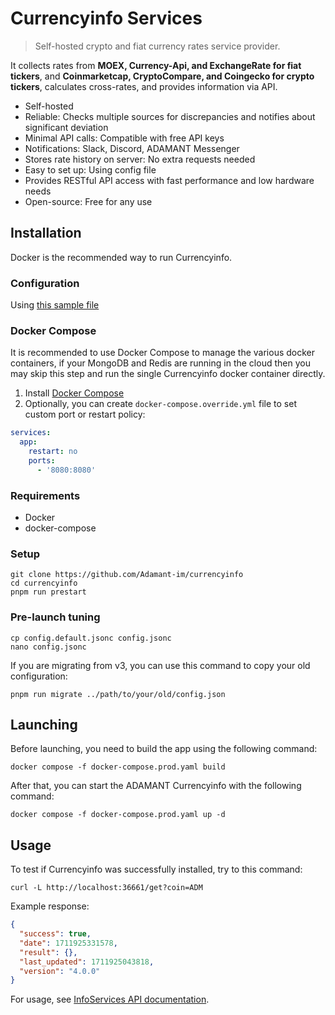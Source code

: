 # Currencyinfo Services

> Self-hosted crypto and fiat currency rates service provider.

It collects rates from **MOEX, Currency-Api, and ExchangeRate for fiat tickers**, and **Coinmarketcap, CryptoCompare, and Coingecko for crypto tickers**, calculates cross-rates, and provides information via API.

- Self-hosted
- Reliable: Checks multiple sources for discrepancies and notifies about significant deviation
- Minimal API calls: Compatible with free API keys
- Notifications: Slack, Discord, ADAMANT Messenger
- Stores rate history on server: No extra requests needed
- Easy to set up: Using config file
- Provides RESTful API access with fast performance and low hardware needs
- Open-source: Free for any use

## Installation

Docker is the recommended way to run Currencyinfo.

### Configuration

Using [this sample file](./config.default.jsonc)

### Docker Compose

It is recommended to use Docker Compose to manage the various docker containers, if your MongoDB and Redis are running in the cloud then you may skip this step and run the single Currencyinfo docker container directly.

1. Install [Docker Compose](https://docs.docker.com/compose/install/)
2. Optionally, you can create `docker-compose.override.yml` file to set custom port or restart policy:

```yaml
services:
  app:
    restart: no
    ports:
      - '8080:8080'
```

### Requirements

- Docker
- docker-compose

### Setup

```
git clone https://github.com/Adamant-im/currencyinfo
cd currencyinfo
pnpm run prestart
```

### Pre-launch tuning

```
cp config.default.jsonc config.jsonc
nano config.jsonc
```

If you are migrating from v3, you can use this command to copy your old configuration:

```
pnpm run migrate ../path/to/your/old/config.json
```

## Launching

Before launching, you need to build the app using the following command:

```
docker compose -f docker-compose.prod.yaml build
```

After that, you can start the ADAMANT Currencyinfo with the following command:

```
docker compose -f docker-compose.prod.yaml up -d
```

## Usage

To test if Currencyinfo was successfully installed, try to this command:

```
curl -L http://localhost:36661/get?coin=ADM
```

Example response:

```json
{
  "success": true,
  "date": 1711925331578,
  "result": {},
  "last_updated": 1711925043818,
  "version": "4.0.0"
}
```

For usage, see [InfoServices API documentation](https://github.com/Adamant-im/currencyinfo/wiki/InfoServices-API-documentation).
